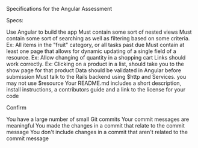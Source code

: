 Specifications for the Angular Assessment

Specs:

 Use Angular to build the app
 Must contain some sort of nested views
 Must contain some sort of searching as well as filtering based on some criteria. Ex: All items in the "fruit" category, or all tasks past due
 Must contain at least one page that allows for dynamic updating of a single field of a resource. Ex: Allow changing of quantity in a shopping cart
 Links should work correctly. Ex: Clicking on a product in a list, should take you to the show page for that product
 Data should be validated in Angular before submission
 Must talk to the Rails backend using $http and Services. you may not use $resource
 Your README.md includes a short description, install instructions, a contributors guide and a link to the license for your code
 
Confirm

 You have a large number of small Git commits
 Your commit messages are meaningful
 You made the changes in a commit that relate to the commit message
 You don't include changes in a commit that aren't related to the commit message
